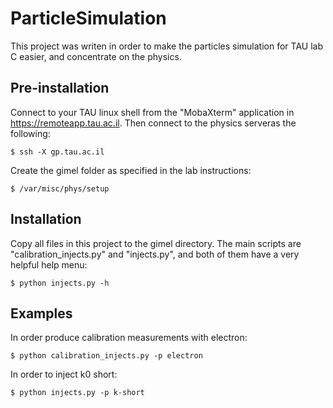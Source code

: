 # ParticleSimulation
This project was writen in order to make the particles simulation
for TAU lab C easier, and concentrate on the physics.

## Pre-installation
Connect to your TAU linux shell from the "MobaXterm" application
in https://remoteapp.tau.ac.il.
Then connect to the physics serveras the following:
```
$ ssh -X gp.tau.ac.il
```
Create the gimel folder as specified in the lab instructions:
```
$ /var/misc/phys/setup
```

## Installation
Copy all files in this project to the gimel directory.
The main scripts are "calibration_injects.py" and "injects.py",
and both of them have a very helpful help menu:
```
$ python injects.py -h
```

## Examples
In order produce calibration measurements with electron:
```
$ python calibration_injects.py -p electron
```

In order to inject k0 short:
```
$ python injects.py -p k-short
```